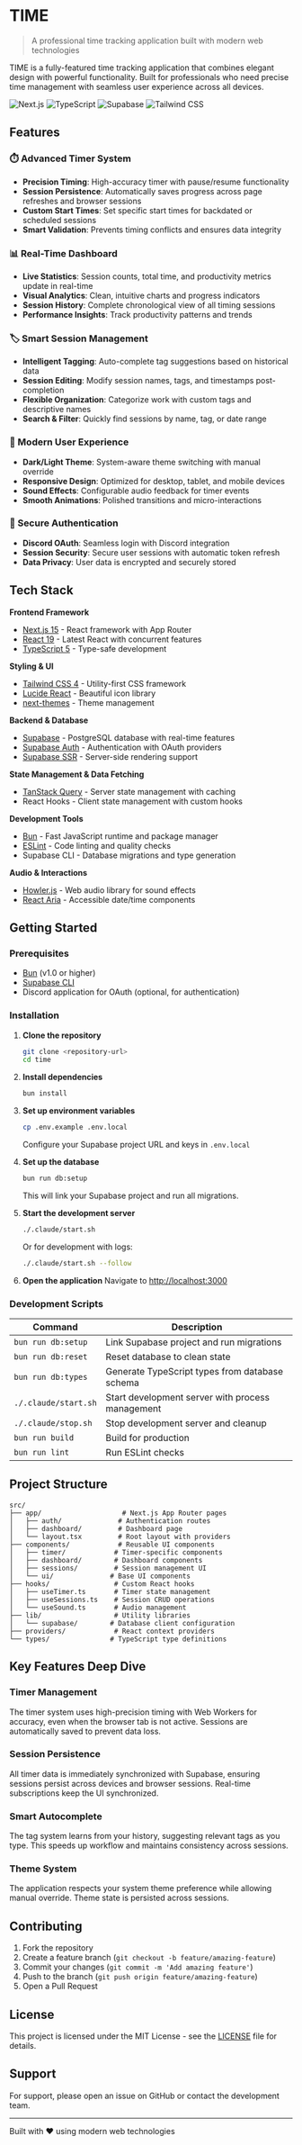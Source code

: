 # TIME

> A professional time tracking application built with modern web technologies

TIME is a fully-featured time tracking application that combines elegant design with powerful functionality. Built for professionals who need precise time management with seamless user experience across all devices.

![Next.js](https://img.shields.io/badge/Next.js-15.x-black?style=flat-square&logo=next.js)
![TypeScript](https://img.shields.io/badge/TypeScript-5.x-blue?style=flat-square&logo=typescript)
![Supabase](https://img.shields.io/badge/Supabase-green?style=flat-square&logo=supabase)
![Tailwind CSS](https://img.shields.io/badge/Tailwind_CSS-4.x-38bdf8?style=flat-square&logo=tailwind-css)

## Features

### ⏱️ Advanced Timer System
- **Precision Timing**: High-accuracy timer with pause/resume functionality
- **Session Persistence**: Automatically saves progress across page refreshes and browser sessions
- **Custom Start Times**: Set specific start times for backdated or scheduled sessions
- **Smart Validation**: Prevents timing conflicts and ensures data integrity

### 📊 Real-Time Dashboard
- **Live Statistics**: Session counts, total time, and productivity metrics update in real-time
- **Visual Analytics**: Clean, intuitive charts and progress indicators
- **Session History**: Complete chronological view of all timing sessions
- **Performance Insights**: Track productivity patterns and trends

### 🏷️ Smart Session Management
- **Intelligent Tagging**: Auto-complete tag suggestions based on historical data
- **Session Editing**: Modify session names, tags, and timestamps post-completion
- **Flexible Organization**: Categorize work with custom tags and descriptive names
- **Search & Filter**: Quickly find sessions by name, tag, or date range

### 🎨 Modern User Experience
- **Dark/Light Theme**: System-aware theme switching with manual override
- **Responsive Design**: Optimized for desktop, tablet, and mobile devices
- **Sound Effects**: Configurable audio feedback for timer events
- **Smooth Animations**: Polished transitions and micro-interactions

### 🔐 Secure Authentication
- **Discord OAuth**: Seamless login with Discord integration
- **Session Security**: Secure user sessions with automatic token refresh
- **Data Privacy**: User data is encrypted and securely stored

## Tech Stack

**Frontend Framework**
- [Next.js 15](https://nextjs.org/) - React framework with App Router
- [React 19](https://react.dev/) - Latest React with concurrent features
- [TypeScript 5](https://www.typescriptlang.org/) - Type-safe development

**Styling & UI**
- [Tailwind CSS 4](https://tailwindcss.com/) - Utility-first CSS framework
- [Lucide React](https://lucide.dev/) - Beautiful icon library
- [next-themes](https://github.com/pacocoursey/next-themes) - Theme management

**Backend & Database**
- [Supabase](https://supabase.com/) - PostgreSQL database with real-time features
- [Supabase Auth](https://supabase.com/auth) - Authentication with OAuth providers
- [Supabase SSR](https://supabase.com/docs/guides/auth/server-side-rendering) - Server-side rendering support

**State Management & Data Fetching**
- [TanStack Query](https://tanstack.com/query) - Server state management with caching
- React Hooks - Client state management with custom hooks

**Development Tools**
- [Bun](https://bun.sh/) - Fast JavaScript runtime and package manager
- [ESLint](https://eslint.org/) - Code linting and quality checks
- Supabase CLI - Database migrations and type generation

**Audio & Interactions**
- [Howler.js](https://howlerjs.com/) - Web audio library for sound effects
- [React Aria](https://react-spectrum.adobe.com/react-aria/) - Accessible date/time components

## Getting Started

### Prerequisites
- [Bun](https://bun.sh/) (v1.0 or higher)
- [Supabase CLI](https://supabase.com/docs/guides/cli)
- Discord application for OAuth (optional, for authentication)

### Installation

1. **Clone the repository**
   ```bash
   git clone <repository-url>
   cd time
   ```

2. **Install dependencies**
   ```bash
   bun install
   ```

3. **Set up environment variables**
   ```bash
   cp .env.example .env.local
   ```
   Configure your Supabase project URL and keys in `.env.local`

4. **Set up the database**
   ```bash
   bun run db:setup
   ```
   This will link your Supabase project and run all migrations.

5. **Start the development server**
   ```bash
   ./.claude/start.sh
   ```
   
   Or for development with logs:
   ```bash
   ./.claude/start.sh --follow
   ```

6. **Open the application**
   Navigate to [http://localhost:3000](http://localhost:3000)

### Development Scripts

| Command | Description |
|---------|-------------|
| `bun run db:setup` | Link Supabase project and run migrations |
| `bun run db:reset` | Reset database to clean state |
| `bun run db:types` | Generate TypeScript types from database schema |
| `./.claude/start.sh` | Start development server with process management |
| `./.claude/stop.sh` | Stop development server and cleanup |
| `bun run build` | Build for production |
| `bun run lint` | Run ESLint checks |

## Project Structure

```
src/
├── app/                    # Next.js App Router pages
│   ├── auth/              # Authentication routes
│   ├── dashboard/         # Dashboard page
│   └── layout.tsx         # Root layout with providers
├── components/            # Reusable UI components
│   ├── timer/            # Timer-specific components
│   ├── dashboard/        # Dashboard components
│   ├── sessions/         # Session management UI
│   └── ui/              # Base UI components
├── hooks/                # Custom React hooks
│   ├── useTimer.ts       # Timer state management
│   ├── useSessions.ts    # Session CRUD operations
│   └── useSound.ts       # Audio management
├── lib/                  # Utility libraries
│   └── supabase/        # Database client configuration
├── providers/            # React context providers
└── types/               # TypeScript type definitions
```

## Key Features Deep Dive

### Timer Management
The timer system uses high-precision timing with Web Workers for accuracy, even when the browser tab is not active. Sessions are automatically saved to prevent data loss.

### Session Persistence
All timer data is immediately synchronized with Supabase, ensuring sessions persist across devices and browser sessions. Real-time subscriptions keep the UI synchronized.

### Smart Autocomplete
The tag system learns from your history, suggesting relevant tags as you type. This speeds up workflow and maintains consistency across sessions.

### Theme System
The application respects your system theme preference while allowing manual override. Theme state is persisted across sessions.

## Contributing

1. Fork the repository
2. Create a feature branch (`git checkout -b feature/amazing-feature`)
3. Commit your changes (`git commit -m 'Add amazing feature'`)
4. Push to the branch (`git push origin feature/amazing-feature`)
5. Open a Pull Request

## License

This project is licensed under the MIT License - see the [LICENSE](LICENSE) file for details.

## Support

For support, please open an issue on GitHub or contact the development team.

---

Built with ❤️ using modern web technologies
